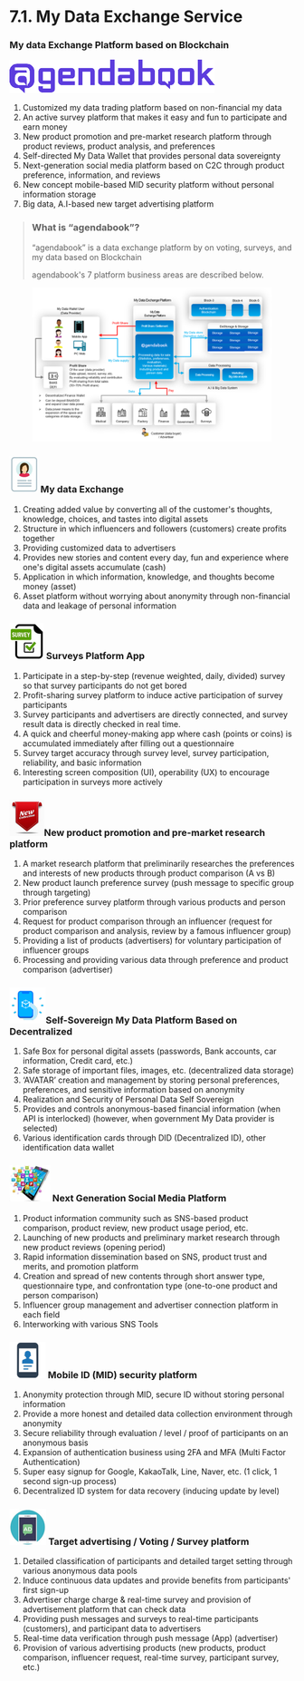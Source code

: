 # 7.1. My Data Exchange Service

### My data Exchange Platform based on Blockchain

![](../../.gitbook/assets/img44.png)

1. Customized my data trading platform based on non-financial my data
2. An active survey platform that makes it easy and fun to participate and earn money
3. New product promotion and pre-market research platform through product reviews, product analysis, and preferences
4. Self-directed My Data Wallet that provides personal data sovereignty
5. Next-generation social media platform based on C2C through product preference, information, and reviews
6. New concept mobile-based MID security platform without personal information storage
7. Big data, A.I-based new target advertising platform

> ### What is “agendabook”?
>
> “agendabook” is a data exchange platform by on voting, surveys, and my data based on Blockchain
>
> agendabook's 7 platform business areas are described below.

<figure><img src="../../.gitbook/assets/img45.png" alt=""><figcaption></figcaption></figure>

### ![](../../.gitbook/assets/icon4.jpg) My data Exchange

1. Creating added value by converting all of the customer's thoughts, knowledge, choices, and tastes into digital assets
2. Structure in which influencers and followers (customers) create profits together
3. Providing customized data to advertisers
4. Provides new stories and content every day, fun and experience where one's digital assets accumulate (cash)
5. Application in which information, knowledge, and thoughts become money (asset)
6. Asset platform without worrying about anonymity through non-financial data and leakage of personal information

### ![](../../.gitbook/assets/icon5.jpg) Surveys Platform App

1. Participate in a step-by-step (revenue weighted, daily, divided) survey so that survey participants do not get bored
2. Profit-sharing survey platform to induce active participation of survey participants
3. Survey participants and advertisers are directly connected, and survey result data is directly checked in real time.
4. A quick and cheerful money-making app where cash (points or coins) is accumulated immediately after filling out a questionnaire
5. Survey target accuracy through survey level, survey participation, reliability, and basic information
6. Interesting screen composition (UI), operability (UX) to encourage participation in surveys more actively

### ![](../../.gitbook/assets/icon6.jpg)New product promotion and pre-market research platform

1. A market research platform that preliminarily researches the preferences and interests of new products through product comparison (A vs B)
2. New product launch preference survey (push message to specific group through targeting)
3. Prior preference survey platform through various products and person comparison
4. Request for product comparison through an influencer (request for product comparison and analysis, review by a famous influencer group)
5. Providing a list of products (advertisers) for voluntary participation of influencer groups
6. Processing and providing various data through preference and product comparison (advertiser)

### ![](../../.gitbook/assets/icon7.png)Self-Sovereign My Data Platform Based on Decentralized

1. Safe Box for personal digital assets (passwords, Bank accounts, car information, Credit card, etc.)
2. Safe storage of important files, images, etc. (decentralized data storage)
3. ‘AVATAR’ creation and management by storing personal preferences, preferences, and sensitive information based on anonymity
4. Realization and Security of Personal Data Self Sovereign
5. Provides and controls anonymous-based financial information (when API is interlocked) (however, when government My Data provider is selected)
6. Various identification cards through DID (Decentralized ID), other identification data wallet



### ![](../../.gitbook/assets/icon8.jpg) Next Generation Social Media Platform

1. Product information community such as SNS-based product comparison, product review, new product usage period, etc.
2. Launching of new products and preliminary market research through new product reviews (opening period)
3. Rapid information dissemination based on SNS, product trust and merits, and promotion platform
4. Creation and spread of new contents through short answer type, questionnaire type, and confrontation type (one-to-one product and person comparison)
5. Influencer group management and advertiser connection platform in each field
6. Interworking with various SNS Tools

### ![](../../.gitbook/assets/icon9.png) Mobile ID (MID) security platform

1. Anonymity protection through MID, secure ID without storing personal information
2. Provide a more honest and detailed data collection environment through anonymity
3. Secure reliability through evaluation / level / proof of participants on an anonymous basis
4. Expansion of authentication business using 2FA and MFA (Multi Factor Authentication)
5. Super easy signup for Google, KakaoTalk, Line, Naver, etc. (1 click, 1 second sign-up process)
6. Decentralized ID system for data recovery (inducing update by level)

### ![](../../.gitbook/assets/icon10.jpg) Target advertising / Voting / Survey platform

1. Detailed classification of participants and detailed target setting through various anonymous data pools
2. Induce continuous data updates and provide benefits from participants' first sign-up
3. Advertiser charge charge & real-time survey and provision of advertisement platform that can check data
4. Providing push messages and surveys to real-time participants (customers), and participant data to advertisers
5. Real-time data verification through push message (App) (advertiser)
6. Provision of various advertising products (new products, product comparison, influencer request, real-time survey, participant survey, etc.)
